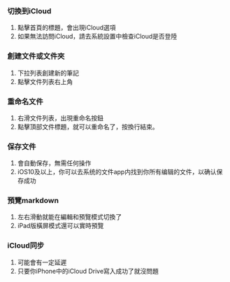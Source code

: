 ### 切換到iCloud
1. 點擊首頁的標題，會出現iCloud選項
2. 如果無法訪問iCloud，請去系統設置中檢查iCloud是否登陸


### 創建文件或文件夾
1. 下拉列表創建新的筆記
2. 點擊文件列表右上角

### 重命名文件
1. 右滑文件列表，出現重命名按鈕
2. 點擊頂部文件標題，就可以重命名了，按換行結束。

### 保存文件
1. 會自動保存，無需任何操作
2. iOS10及以上，你可以去系统的文件app内找到你所有编辑的文件，以确认保存成功

### 預覽markdown
1. 左右滑動就能在編輯和預覽模式切換了
2. iPad版橫屏模式還可以實時預覽

### iCloud同步
1. 可能會有一定延遲
2. 只要你iPhone中的iCloud Drive寫入成功了就沒問題
